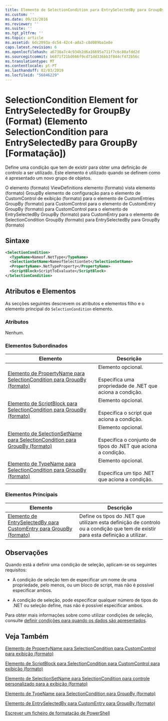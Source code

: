 ```yaml
---
title: Elemento de SelectionCondition para EntrySelectedBy para GroupBy (formato) | Documentos da Microsoft
ms.custom: ''
ms.date: 09/13/2016
ms.reviewer: ''
ms.suite: ''
ms.tgt_pltfrm: ''
ms.topic: article
ms.assetid: 6dc2093a-dc54-42c4-ada3-c8d089ba1e8e
caps.latest.revision: 6
ms.openlocfilehash: a6738a7c4c934b2d6a16695a711f7c6c80afdd2d
ms.sourcegitcommit: b6871f21bd666f9cd71dd336bb3f844cf472b56c
ms.translationtype: MT
ms.contentlocale: pt-PT
ms.lasthandoff: 02/03/2019
ms.locfileid: "56846229"
---
```

# <a name="selectioncondition-element-for-entryselectedby-for-groupby-format"></a>SelectionCondition Element for EntrySelectedBy for GroupBy (Format) (Elemento SelectionCondition para EntrySelectedBy para GroupBy [Formatação])

Define uma condição que tem de existir para obter uma definição de controlo a ser utilizado. Este elemento é utilizado quando se definem como é apresentado um novo grupo de objetos.

O elemento (formato) ViewDefinitions elemento (formato) vista elemento (formato) GroupBy elemento de configuração para o elemento de CustomControl de exibição (formato) para o elemento de CustomEntries GroupBy (formato) para CustomControl para o elemento de CustomEntry GroupBy (formato) para CustomControl para o elemento de EntrySelectedBy GroupBy (formato) para CustomEntry para o elemento de SelectionCondition GroupBy (formato) para EntrySelectedBy para GroupBy (formato)

## <a name="syntax"></a>Sintaxe

```xml
<SelectionCondition>
  <TypeName>Nameof.NetType</TypeName>
  <SelectionSetName>NameofSelectionSet</SelectionSetName>
  <PropertyName>.NetTypeProperty</PropertyName>
  <ScriptBlock>ScriptToEvaluate</ScriptBlock>
</SelectionCondition>
```

## <a name="attributes-and-elements"></a>Atributos e Elementos

As secções seguintes descrevem os atributos e elementos filho e o elemento principal do `SelectionCondition` elemento.

### <a name="attributes"></a>Atributos

Nenhum.

### <a name="child-elements"></a>Elementos Subordinados

|Elemento|Descrição|
|-------------|-----------------|
|[Elemento de PropertyName para SelectionCondition para GroupBy (formato)](./propertyname-element-for-selectioncondition-for-groupby-format.md)|Elemento opcional.<br /><br /> Especifica uma propriedade de .NET que aciona a condição.|
|[Elemento de ScriptBlock para SelectionCondition para GroupBy (formato)](./scriptblock-element-for-selectioncondition-for-entryselectedby-for-groupby-format.md)|Elemento opcional.<br /><br /> Especifica o script que aciona a condição.|
|[Elemento de SelectionSetName para SelectionCondition para GroupBy (formato)](./selectionsetname-element-for-selectioncondition-for-groupby-format.md)|Elemento opcional.<br /><br /> Especifica o conjunto de tipos do .NET que aciona a condição.|
|[Elemento de TypeName para SelectionCondition para GroupBy (formato)](./typename-element-for-selectioncondition-for-groupby-format.md)|Elemento opcional.<br /><br /> Especifica um tipo .NET que aciona a condição.|

### <a name="parent-elements"></a>Elementos Principais

|Elemento|Descrição|
|-------------|-----------------|
|[Elemento de EntrySelectedBy para CustomEntry para GroupBy (formato)](./entryselectedby-element-for-customentry-for-groupby-format.md)|Define os tipos do .NET que utilizam esta definição de controlo ou a condição que tem de existir para esta definição a utilizar.|

## <a name="remarks"></a>Observações

Quando está a definir uma condição de seleção, aplicam-se os seguintes requisitos:

- A condição de seleção tem de especificar um nome de uma propriedade, pelo menos, ou um bloco de script, mas não é possível especificar ambos.

- A condição de seleção, pode especificar qualquer número de tipos do .NET ou seleção define, mas não é possível especificar ambos.

Para obter mais informações sobre como utilizar condições de seleção, consulte [definir condições para quando os dados são apresentados](./defining-conditions-for-displaying-data.md).

## <a name="see-also"></a>Veja Também

[Elemento de PropertyName para SelectionCondition para CustomControl para exibição (formato)](./propertyname-element-for-selectioncondition-for-customcontrol-for-view-format.md)

[Elemento de ScriptBlock para SelectionCondition para CustomControl para exibição (formato)](./scriptblock-element-for-selectioncondition-for-customcontrol-for-view-format.md)

[Elemento de SelectionSetName para SelectionCondition para controle personalizado para a exibição (formato)](./selectionsetname-element-for-selectioncondition-for-customcontrol-for-view-format.md)

[Elemento de TypeName para SelectionCondition para GroupBy (formato)](./typename-element-for-selectioncondition-for-groupby-format.md)

[Elemento de EntrySelectedBy para CustomEntry para GroupBy (formato)](./entryselectedby-element-for-customentry-for-groupby-format.md)

[Escrever um ficheiro de formatação de PowerShell](./writing-a-powershell-formatting-file.md)
